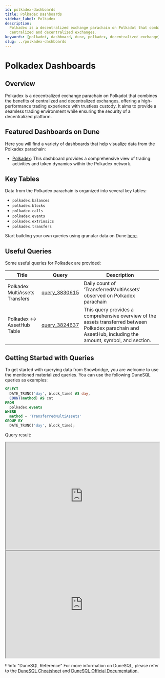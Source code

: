 ```yaml
---
id: polkadex-dashboards
title: Polkadex Dashboards
sidebar_label: Polkadex
description:
  Polkadex is a decentralized exchange parachain on Polkadot that combines the benefits of
  centralized and decentralized exchanges.
keywords: [polkadot, dashboard, dune, polkadex, decentralized exchange]
slug: ../polkadex-dashboards
---
```


# Polkadex Dashboards

## Overview

Polkadex is a decentralized exchange parachain on Polkadot that combines the benefits of centralized
and decentralized exchanges, offering a high-performance trading experience with trustless custody.
It aims to provide a seamless trading environment while ensuring the security of a decentralized
platform.

## Featured Dashboards on Dune

Here you will find a variety of dashboards that help visualize data from the Polkadex parachain:

- [Polkadex](https://dune.com/substrate/polkadex): This dashboard provides a comprehensive view of
  trading activities and token dynamics within the Polkadex network.

## Key Tables

Data from the Polkadex parachain is organized into several key tables:

- `polkadex.balances`
- `polkadex.blocks`
- `polkadex.calls`
- `polkadex.events`
- `polkadex.extrinsics`
- `polkadex.transfers`

Start building your own queries using granular data on Dune
[here](https://dune.com/queries?category=canonical&namespace=polkadex).

## Useful Queries

Some useful queries for Polkadex are provided:

| Title                          | Query                                             | Description                                                                                                                                                |
| ------------------------------ | ------------------------------------------------- | ---------------------------------------------------------------------------------------------------------------------------------------------------------- |
| Polkadex MultiAssets Transfers | [query_3830615](https://dune.com/queries/3830615) | Daily count of 'TransferredMultiAssets' observed on Polkadex parachain                                                                                     |
| Polkadex \<-\> AssetHub Table  | [query_3824637](https://dune.com/queries/3824637) | This query provides a comprehensive overview of the assets transferred between Polkadex parachain and AssetHub, including the amount, symbol, and section. |

## Getting Started with Queries

To get started with querying data from Snowbridge, you are welcome to use the mentioned materialized
queries. You can use the following DuneSQL queries as examples:

```sql title="Polkadot BridgeHub Outbound Msg Sent To Ethereum" showLineNumbers
SELECT
  DATE_TRUNC('day', block_time) AS day,
  COUNT(method) AS cnt
FROM
  polkadex.events
WHERE
  method = 'TransferredMultiAssets'
GROUP BY
  DATE_TRUNC('day', block_time);
```

Query result:

<iframe src="https://dune.com/embeds/3830615/6442634/" height="350" width="100%"></iframe>

<iframe src="https://dune.com/embeds/3830615/6442645/" height="350" width="100%"></iframe>

!!!info "DuneSQL Reference"
    For more information on DuneSQL, please refer to the [DuneSQL Cheatsheet](../dunesql-cheatsheet.md)
    and [DuneSQL Official Documentation](https://docs.dune.com/query-engine/Functions-and-operators/index).


